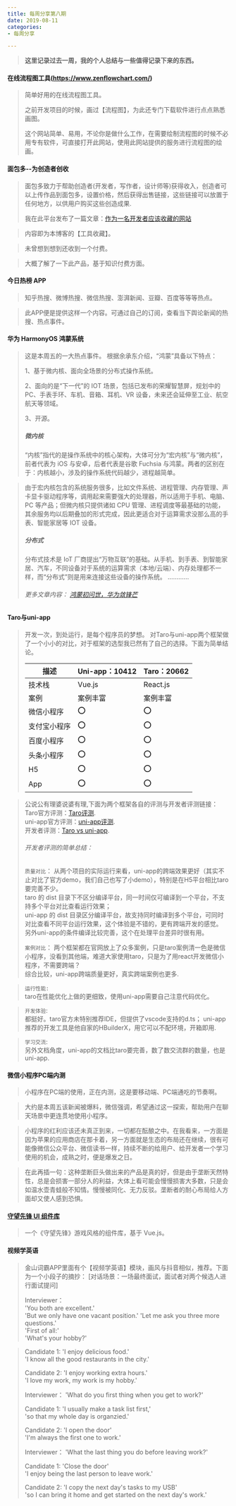 ```yaml
---
title: 每周分享第八期
date: 2019-08-11
categories:
- 每周分享

---
```

>**这里记录过去一周，我的个人总结与一些值得记录下来的东西。**

<!--more-->

#### 在线流程图工具(https://www.zenflowchart.com/)
> 简单好用的在线流程图工具。
> 
> 之前开发项目的时候，画过【流程图】，为此还专门下载软件进行点点熟悉画图。
>
> 这个网站简单、易用，不论你是做什么工作，在需要绘制流程图的时候不必用专有软件，可直接打开此网站，使用此网站提供的服务进行流程图的绘画。

#### 面包多--为创造者创收
> 面包多致力于帮助创造者(开发者，写作者，设计师等)获得收入，创造者可以上传作品到面包多，设置价格，然后获得出售链接，这些链接可以放置于任何地方，以供用户购买这些创造成果.
> 
> 我在此平台发布了一篇文章：[作为一名开发者应该收藏的网站](https://mianbaoduo.com/product/show/mbd-Yp2Ukw==)

> 内容即为本博客的【工具收藏】。

> 未曾想到想到还收到一个付费。

> 大概了解了一下此产品，基于知识付费方面。

#### 今日热榜  APP
> 知乎热搜、微博热搜、微信热搜、澎湃新闻、豆瓣、百度等等等热点。

>此APP便是提供这样一个内容。可通过自己的订阅，查看当下舆论新闻的热搜、热点事件。

#### 华为 HarmonyOS 鸿蒙系统
> 这是本周五的一大热点事件。 
> 根据余承东介绍，“鸿蒙”具备以下特点：
> 
> 1、基于微内核、面向全场景的分布式操作系统。  
> 
> 2、面向的是“下一代”的 IOT 场景，包括已发布的荣耀智慧屏，规划中的PC、手表手环、车机、音箱、耳机、VR 设备，未来还会延伸至工业、航空航天等领域。 
> 
> 3、开源。
> 
>##### 微内核
> “内核”指代的是操作系统中的核心架构，大体可分为“宏内核”与“微内核”，前者代表为 iOS 与安卓，后者代表是谷歌 Fuchsia 与鸿蒙。两者的区别在于：内核越小，涉及的操作系统代码越少，进程越简单。

> 由于宏内核包含的系统服务很多，比如文件系统、进程管理、内存管理、声卡显卡驱动程序等，调用起来需要强大的处理器，所以适用于手机、电脑、PC 等产品；但微内核只提供诸如 CPU 管理、进程调度等最基础的功能，其余服务均以后期叠加的形式完成，因此更适合对于运算需求没那么高的手表、智能家居等 IOT 设备。
> ##### 分布式
> 分布式技术是 IoT 厂商提出“万物互联”的基础。从手机、到手表、到智能家居、汽车，不同设备对于系统的运算需求（本地/云端）、内存处理都不一样，而“分布式”则是用来连接这些设备的操作系统。
>…………
> ###### 更多文章内容： [鸿蒙初问世，华为敛锋芒](https://mp.weixin.qq.com/s/v61phlapZi5sXiOpIGJJaw)

#### Taro与uni-app
> 开发一次，到处运行，是每个程序员的梦想。
> 对Taro与uni-app两个框架做了一个小小的对比，对于框架的选型我已然有了自己的选择。下面为简单结论。
> 
> |描述	|Uni-app：10412	|Taro：20662	|
> |---|---|---|
> |技术栈|	Vue.js|	React.js|	
> 案例|	案例丰富|	案例丰富|
> |微信小程序|	⭕|	⭕	|
> |支付宝小程序|	⭕	|⭕	|
> |百度小程序	|⭕|	⭕|
> |头条小程序	|⭕|	⭕	|
> |H5	|⭕|	⭕	|
> | App	|⭕|	⭕|	

> 公说公有理婆说婆有理,下面为两个框架各自的评测与开发者评测链接：    
> Taro官方评测：[Taro评测](https://juejin.im/post/5c90eb366fb9a070d4199cc9).  
> uni-app官方评测：[uni-app评测](https://ask.dcloud.net.cn/article/35867).  
> 开发者评测：[Taro vs uni-app](https://juejin.im/post/5c4ec383f265da613e229a67). 
>
> ######  开发者评测的简单总结：
> `质量对比`： 
>从两个项目的实际运行来看，uni-app的跨端效果更好（其实不止对比了官方demo，我们自己也写了小demo），特别是在H5平台相比taro要完善不少。  
>taro 的 dist 目录下不区分编译平台，同一时间仅可编译到一个平台，不支持多个平台对比查看运行效果；  
>uni-app 的 dist 目录区分编译平台，故支持同时编译到多个平台，可同时对比查看不同平台运行效果，这个体验是不错的，更有跨端开发的感觉。
另外uni-app的条件编译比较完善，这个在处理平台差异时很有用。
>
> `案例对比`： 
> 两个框架都在官网放上了众多案例，只是taro案例清一色是微信小程序，没看到其他端，难道大家使用taro，只是为了用react开发微信小程序，不需要跨端？  
综合比较，uni-app跨端质量更好，真实跨端案例也更多.

>`运行性能: `  
>taro在性能优化上做的更细致，使用uni-app需要自己注意代码优化。

> `开发体验`:  
> 都挺好。taro官方未特别推荐IDE，但提供了vscode支持的d.ts； uni-app推荐的开发工具是他自家的HBuilderX，用它可以不配环境，开箱即用.  

>`学习交流`:  
>另外文档角度，uni-app的文档比taro要完善，数了数交流群的数量，也是uni-app.

#### 微信小程序PC端内测
> 小程序在PC端的使用，正在内测，这是要移动端、PC端通吃的节奏啊。

> 大约是本周五该新闻被爆料，微信强调，希望通过这一探索，帮助用户在聊天场景中更连贯地使用小程序。

> 小程序的红利应该还未真正到来，一切都在酝酿之中。在我看来，一方面是因为苹果的应用商店在那卡着，另一方面就是生态的布局还在继续，很有可能像微信公众平台、微信读书一样，持续不断的给用户、给开发者一个学习使用的机会，成熟之时，便是爆发之日。

> 在此再插一句：这种垄断巨头做出来的产品是真的好，但是由于垄断天然特性，总是会损害一部分人的利益，大体上看可能会慢慢损害大多数，只是会如温水壶青蛙般不知情。慢慢被同化、无力反驳。垄断者的耐心布局给人方面却又使人感到恐惧。

#### [守望先锋 UI 组件库](https://haixiang6123.github.io/overwatch-ui-doc/#/start)
> 一个《守望先锋》游戏风格的组件库，基于 Vue.js。

####  视频学英语
> 金山词霸APP里面有个【视频学英语】模块，画风与抖音相似，推荐。下面为一个小段子的摘抄：
> [对话场景：一场最终面试，面试者对两个候选人进行面试提问]
>
> Interviewer：  
> 'You both are excellent.'  
> 'But we only have one vacant position.'
> 'Let me ask you three more questions.'  
> 'First of all:'  
> 'What's your hobby?'  

> Candidate 1:
> 'I enjoy delicious food.'  
> 'I know all the good restaurants in the city.'
>
> Candidate 2:
> 'I enjoy working extra hours.'  
> 'I love my work, my work is my hobby.'
> 
> Interviewer：
> 'What do you first thing when you get to work?'
>
> Candidate 1:
> 'I usually make a task list first,'  
> 'so that my whole day is organzied.'
>
> Candidate 2:
> 'I open the door'  
> 'I'm always the first one to work.'
> 
> Interviewer：
> 'What the last thing you do before leaving work?'
>
> Candidate 1:
> 'Close the door'   
> 'I enjoy being the last person to leave work.'
>
> Candidate 2:
> 'I copy the next day's tasks to my USB'  
> 'so I can bring it home and get started on the next day's work.'







